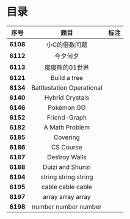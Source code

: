 # 目录

| 序号 | 题目 | 标注 |
| :-: | :-: | :-: |
| **6108** | 小C的倍数问题 |  |
| **6112** | 今夕何夕 |  |
| **6113** | 度度熊的01世界 |  |
| **6121** | Build a tree |  |
| **6134** | Battlestation Operational |  |
| **6140** | Hybrid Crystals |  |
| **6146** | Pokémon GO |  |
| **6152** | Friend-Graph |  |
| **6182** | A Math Problem |  |
| **6185** | Covering |  |
| **6186** | CS Course |  |
| **6187** | Destroy Walls |  |
| **6188** | Duizi and Shunzi |  |
| **6194** | string string string |  |
| **6195** | cable cable cable |  |
| **6197** | array array array |  |
| **6198** | number number number |  |
